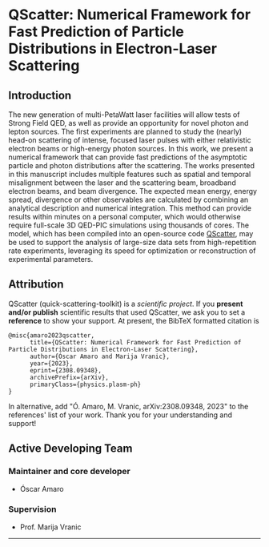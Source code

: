 QScatter: Numerical Framework for Fast Prediction of Particle Distributions in Electron-Laser Scattering
=============================================================================================================================

Introduction
------------

The new generation of multi-PetaWatt laser facilities will allow tests of Strong Field QED, as well as provide an opportunity for novel photon and lepton sources. The first experiments are planned to study the (nearly) head-on scattering of intense, focused laser pulses with either relativistic electron beams or high-energy photon sources. In this work, we present a numerical framework that can provide fast predictions of the asymptotic particle and photon distributions after the scattering. The works presented in this manuscript includes multiple features such as spatial and temporal misalignment between the laser and the scattering beam, broadband electron beams, and beam divergence. The expected mean energy, energy spread, divergence or other observables are calculated by combining an analytical description and numerical integration. This method can provide results within minutes on a personal computer, which would otherwise require full-scale 3D QED-PIC simulations using thousands of cores. The model, which has been compiled into an open-source code [QScatter](https://github.com/OsAmaro/QScatter), may be used to support the analysis of large-size data sets from high-repetition rate experiments, leveraging its speed for optimization or reconstruction of experimental parameters. 


Attribution
-----------

QScatter (quick-scattering-toolkit) is a *scientific project*. If you **present and/or publish** scientific results that used QScatter, we ask you to set a **reference** to show your support. At present, the BibTeX formatted citation is

```
@misc{amaro2023qscatter,
      title={QScatter: Numerical Framework for Fast Prediction of Particle Distributions in Electron-Laser Scattering}, 
      author={Óscar Amaro and Marija Vranic},
      year={2023},
      eprint={2308.09348},
      archivePrefix={arXiv},
      primaryClass={physics.plasm-ph}
}
```

In alternative, add "Ó. Amaro, M. Vranic, arXiv:2308.09348, 2023" to the references' list of your work. Thank you for your understanding and support!

Active Developing Team
----------------------


### Maintainer and core developer

- Óscar Amaro

### Supervision

- Prof. Marija Vranic 


********************************************************************************
